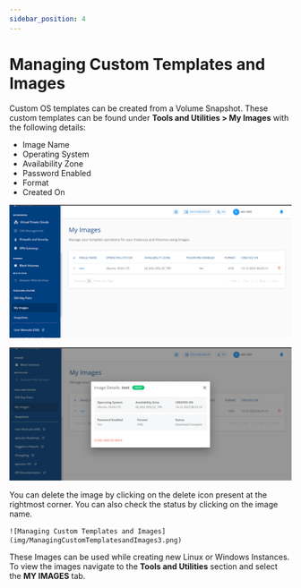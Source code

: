 ```yaml
---
sidebar_position: 4
---
```

# Managing Custom Templates and Images

Custom OS templates can be created from a Volume Snapshot. These custom templates can be found under **Tools and Utilities > My Images** with the following details:

- Image Name
- Operating System
- Availability Zone
- Password Enabled
- Format
- Created On

![Managing Custom Templates and Images](img/ManagingCustomTemplatesandImages1.png)

![Managing Custom Templates and Images](img/ManagingCustomTemplatesandImages2.png)

You can delete the image by clicking on the delete icon present at the rightmost corner. You can also check the status by clicking on the image name.

	![Managing Custom Templates and Images](img/ManagingCustomTemplatesandImages3.png)

These Images can be used while creating new Linux or Windows Instances.  To view the images navigate to the **Tools and Utilities** section and select the **MY IMAGES** tab.




